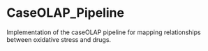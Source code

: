 # CaseOLAP_Pipeline
Implementation of the caseOLAP pipeline for mapping relationships between oxidative stress and drugs.
